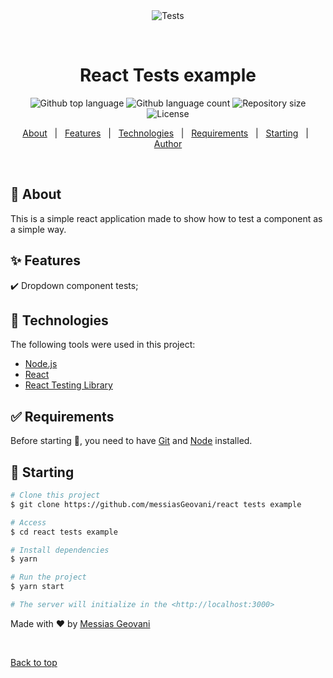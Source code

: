 <div align="center" id="top"> 
  <img src="https://blog.azagatti.dev/static/f22fb1e3098677ab87ac48a910af8e71/00d43/banner.png" alt="Tests" />

  &#xa0;

  <!-- <a href="https://react tests example.netlify.app">Demo</a> -->
</div>

<h1 align="center">React Tests example</h1>

<p align="center">
  <img alt="Github top language" src="https://img.shields.io/github/languages/top/messiasGeovani/react tests example?color=56BEB8">

  <img alt="Github language count" src="https://img.shields.io/github/languages/count/messiasGeovani/react tests example?color=56BEB8">

  <img alt="Repository size" src="https://img.shields.io/github/repo-size/messiasGeovani/react tests example?color=56BEB8">

  <img alt="License" src="https://img.shields.io/github/license/messiasGeovani/react tests example?color=56BEB8">

  <!-- <img alt="Github issues" src="https://img.shields.io/github/issues/messiasGeovani/react tests example?color=56BEB8" /> -->

  <!-- <img alt="Github forks" src="https://img.shields.io/github/forks/messiasGeovani/react tests example?color=56BEB8" /> -->

  <!-- <img alt="Github stars" src="https://img.shields.io/github/stars/messiasGeovani/react tests example?color=56BEB8" /> -->
</p>

<!-- Status -->

<!-- <h4 align="center"> 
	🚧  Tests 🚀 Under construction...  🚧
</h4> 

<hr> -->

<p align="center">
  <a href="#dart-about">About</a> &#xa0; | &#xa0; 
  <a href="#sparkles-features">Features</a> &#xa0; | &#xa0;
  <a href="#rocket-technologies">Technologies</a> &#xa0; | &#xa0;
  <a href="#white_check_mark-requirements">Requirements</a> &#xa0; | &#xa0;
  <a href="#checkered_flag-starting">Starting</a> &#xa0; | &#xa0;
  <a href="https://github.com/messiasGeovani" target="_blank">Author</a>
</p>

<br>

## :dart: About ##

This is a simple react application made to show how to test a component as a simple way.

## :sparkles: Features ##

:heavy_check_mark: Dropdown component tests;

## :rocket: Technologies ##

The following tools were used in this project:

- [Node.js](https://nodejs.org/en/)
- [React](https://pt-br.reactjs.org/)
- [React Testing Library](https://testing-library.com/docs/react-testing-library/intro/)

## :white_check_mark: Requirements ##

Before starting :checkered_flag:, you need to have [Git](https://git-scm.com) and [Node](https://nodejs.org/en/) installed.

## :checkered_flag: Starting ##

```bash
# Clone this project
$ git clone https://github.com/messiasGeovani/react tests example

# Access
$ cd react tests example

# Install dependencies
$ yarn

# Run the project
$ yarn start

# The server will initialize in the <http://localhost:3000>
```

Made with :heart: by <a href="https://github.com/messiasGeovani" target="_blank">Messias Geovani</a>

&#xa0;

<a href="#top">Back to top</a>
